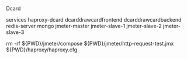 Dcard


services
  haproxy-dcard
  dcarddrawcardfrontend
  dcarddrawcardbackend
  redis-server
  mongo
  jmeter-master
  jmeter-slave-1
  jmeter-slave-2
  jmeter-slave-3


rm -rf ${PWD}/jmeter/compose
${PWD}/jmeter/http-request-test.jmx
${PWD}/haproxy/haproxy.cfg
